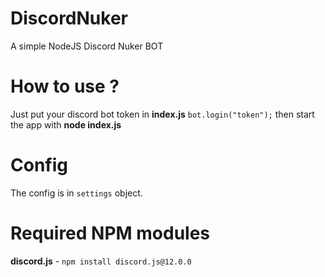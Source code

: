# DiscordNuker
A simple NodeJS Discord Nuker BOT

# How to use ?
Just put your discord bot token in **index.js** `bot.login("token");` then start the app with **node index.js**

# Config
The config is in ```settings``` object.

# Required NPM modules
**discord.js** - `npm install discord.js@12.0.0`
